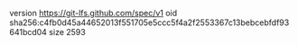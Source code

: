 version https://git-lfs.github.com/spec/v1
oid sha256:c4fb0d45a44652013f551705e5ccc5f4a2f2553367c13bebcebfdf93641bcd04
size 2593
